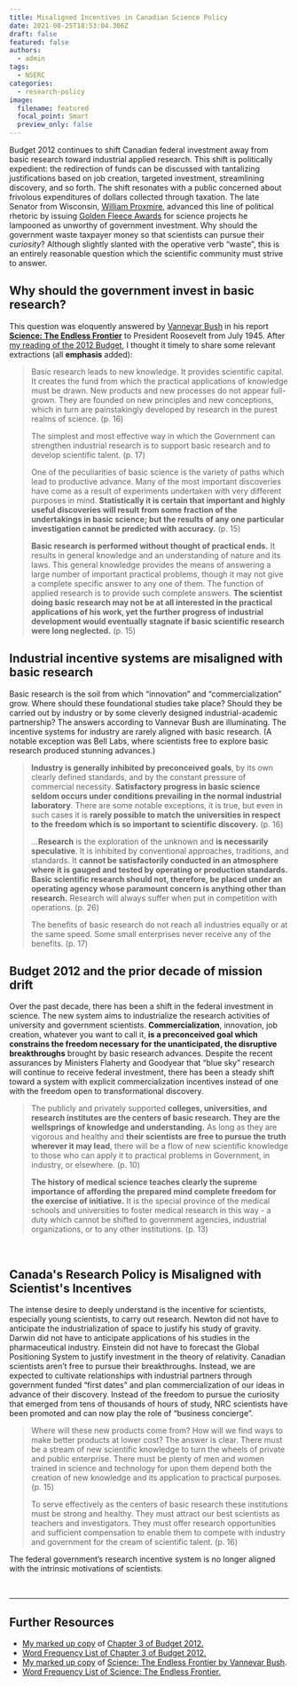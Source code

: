 ```yaml
---
title: Misaligned Incentives in Canadian Science Policy
date: 2021-08-25T18:53:04.306Z
draft: false
featured: false
authors:
  - admin
tags:
  - NSERC
categories:
  - research-policy
image:
  filename: featured
  focal_point: Smart
  preview_only: false
---
```


Budget 2012 continues to shift Canadian federal investment away from basic research toward industrial applied research. This shift is politically expedient: the redirection of funds can be discussed with tantalizing justifications based on job creation, targeted investment, streamlining discovery, and so forth. The shift resonates with a public concerned about frivolous expenditures of dollars collected through taxation. The late Senator from Wisconsin, <a href="http://en.wikipedia.org/wiki/William_Proxmire">William Proxmire</a>, advanced this line of political rhetoric by issuing <a href="http://en.wikipedia.org/wiki/Golden_Fleece_Award">Golden Fleece Awards</a> for science projects he lampooned as unworthy of government investment. Why should the government waste taxpayer money so that scientists can pursue their <em>curiosity</em>? Although slightly slanted with the operative verb “waste”, this is an entirely reasonable question which the scientific community must strive to answer.
<h2 id="whyshouldthegovernmentinvestinbasicresearch">Why should the government invest in basic research?</h2>
This question was eloquently answered by <a href="http://en.wikipedia.org/wiki/Vannevar_Bush">Vannevar Bush</a> in his report <strong><a href="http://www.nsf.gov/about/history/vbush1945.htm">Science: The Endless Frontier</a></strong> to President Roosevelt from July 1945. After <a href="http://www.math.toronto.edu/colliand/images/Budget_2012_MarkedUp.pdf">my reading of the 2012 Budget</a>, I thought it timely to share some relevant extractions (all <strong>emphasis</strong> added):
<blockquote>Basic research leads to new knowledge. It provides scientific capital. It creates the fund from which the practical applications of knowledge must be drawn. New products and new processes do not appear full-grown. They are founded on new principles and new conceptions, which in turn are painstakingly developed by research in the purest realms of science. (p. 16)

The simplest and most effective way in which the Government can strengthen industrial research is to support basic research and to develop scientific talent. (p. 17)

One of the peculiarities of basic science is the variety of paths which lead to productive advance. Many of the most important discoveries have come as a result of experiments undertaken with very different purposes in mind. <strong>Statistically it is certain that important and highly useful discoveries will result from some fraction of the undertakings in basic science; but the results of any one particular investigation cannot be predicted with accuracy.</strong> (p. 15)

<strong>Basic research is performed without thought of practical ends.</strong> It results in general knowledge and an understanding of nature and its laws. This general knowledge provides the means of answering a large number of important practical problems, though it may not give a complete specific answer to any one of them. The function of applied research is to provide such complete answers. <strong>The scientist doing basic research may not be at all interested in the practical applications of his work, yet the further progress of industrial development would eventually stagnate if basic scientific research were long neglected.</strong> (p. 15)</blockquote>
<h2 id="industrialincentivesystemsaremisalignedwithbasicresearch">Industrial incentive systems are misaligned with basic research</h2>
Basic research is the soil from which “innovation” and “commercialization” grow. Where should these foundational studies take place? Should they be carried out by industry or by some cleverly designed industrial-academic partnership? The answers according to Vannevar Bush are illuminating. The incentive systems for industry are rarely aligned with basic research. (A notable exception was Bell Labs, where scientists free to explore basic research produced stunning advances.)
<blockquote><strong>Industry is generally inhibited by preconceived goals</strong>, by its own clearly defined standards, and by the constant pressure of commercial necessity. <strong>Satisfactory progress in basic science seldom occurs under conditions prevailing in the normal industrial laboratory</strong>. There are some notable exceptions, it is true, but even in such cases it is <strong>rarely possible to match the universities in respect to the freedom which is so important to scientific discovery.</strong> (p. 16)

…<strong>Research</strong> is the exploration of the unknown and <strong>is necessarily speculative</strong>. It is inhibited by conventional approaches, traditions, and standards. It <strong>cannot be satisfactorily conducted in an atmosphere where it is gauged and tested by operating or production standards.</strong><strong> Basic scientific research should not, therefore, be placed under an operating agency whose paramount concern is anything other than research.</strong> Research will always suffer when put in competition with operations. (p. 26)

The benefits of basic research do not reach all industries equally or at the same speed. Some small enterprises never receive any of the benefits. (p. 17)</blockquote>
<h2 id="canadassciencepolicymisalignment">Budget 2012 and the prior decade of mission drift</h2>
Over the past decade, there has been a shift in the federal investment in science. The new system aims to industrialize the research activities of university and government scientists. <strong>Commercialization</strong>, innovation, job creation, whatever you want to call it, <strong>is a preconceived goal which constrains the freedom necessary for the unanticipated, the disruptive breakthroughs</strong> brought by basic research advances. Despite the recent assurances by Ministers Flaherty and Goodyear that “blue sky” research will continue to receive federal investment, there has been a steady shift toward a system with explicit commercialization incentives instead of one with the freedom open to transformational discovery.
<blockquote>The publicly and privately supported <strong>colleges, universities, and research institutes are the centers of basic research. They are the wellsprings of knowledge and understanding.</strong> As long as they are vigorous and healthy and <strong>their scientists are free to pursue the truth wherever it may lead</strong>, there will be a flow of new scientific knowledge to those who can apply it to practical problems in Government, in industry, or elsewhere. (p. 10)

<strong>The history of medical science teaches clearly the supreme importance of affording the prepared mind complete freedom for the exercise of initiative.</strong> It is the special province of the medical schools and universities to foster medical research in this way - a duty which cannot be shifted to government agencies, industrial organizations, or to any other institutions. (p. 13)</blockquote>
&nbsp;
<h2>Canada's Research Policy is Misaligned with Scientist's Incentives</h2>
The intense desire to deeply understand is the incentive for scientists, especially young scientists, to carry out research. Newton did not have to anticipate the industrialization of space to justify his study of gravity. Darwin did not have to anticipate applications of his studies in the pharmaceutical industry. Einstein did not have to forecast the Global Positioning System to justify investment in the theory of relativity. Canadian scientists aren’t free to pursue their breakthroughs. Instead, we are expected to cultivate relationships with industrial partners through government funded “first dates” and plan commercialization of our ideas in advance of their discovery. Instead of the freedom to pursue the curiosity that emerged from tens of thousands of hours of study, NRC scientists have been promoted and can now play the role of “business concierge”.
<blockquote>Where will these new products come from? How will we find ways to make better products at lower cost? The answer is clear. There must be a stream of new scientific knowledge to turn the wheels of private and public enterprise. There must be plenty of men and women trained in science and technology for upon them depend both the creation of new knowledge and its application to practical purposes. (p. 15)

To serve effectively as the centers of basic research these institutions must be strong and healthy. They must attract our best scientists as teachers and investigators. They must offer research opportunities and sufficient compensation to enable them to compete with industry and government for the cream of scientific talent. (p. 16)</blockquote>
The federal government’s research incentive system is no longer aligned with the intrinsic motivations of scientists.

&nbsp;

<hr />

<h2>Further Resources</h2>
<ul>
	<li> <a href="http://www.math.toronto.edu/colliand/images/Budget_2012_MarkedUp.pdf">My marked up copy</a> of <a href="http://www.budget.gc.ca/2012/plan/chap3-1-eng.html#a9">Chapter 3 of Budget 2012.</a></li>
	<li><a href="http://www.math.toronto.edu/colliand/ResearchPolicy/budgetwords.html">Word Frequency List of Chapter 3 of Budget 2012.</a></li>
	<li><a href="http://www.math.toronto.edu/colliand/images/1945_Bush_Science_the_Endless_Frontier_MarkedUp.pdf">My marked up copy</a> of <a href="http://www.nsf.gov/about/history/vbush1945.htm">Science: The Endless Frontier by Vannevar Bush</a>.</li>
	<li><a href="http://www.math.toronto.edu/colliand/ResearchPolicy/bushwords.html">Word Frequency List of Science: The Endless Frontier.</a></li>
</ul>
